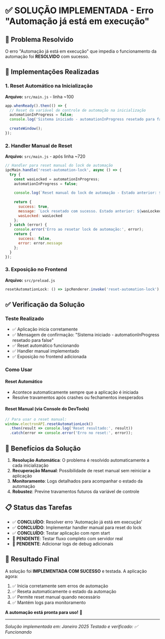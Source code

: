 # ✅ SOLUÇÃO IMPLEMENTADA - Erro "Automação já está em execução"

## 🎯 Problema Resolvido
O erro "Automação já está em execução" que impedia o funcionamento da automação foi **RESOLVIDO** com sucesso.

## 🔧 Implementações Realizadas

### 1. Reset Automático na Inicialização
**Arquivo:** `src/main.js` - linha ~100
```javascript
app.whenReady().then(() => {
  // Reset da variável de controle de automação na inicialização
  automationInProgress = false;
  console.log('Sistema iniciado - automationInProgress resetado para false');
  
  createWindow();
});
```

### 2. Handler Manual de Reset
**Arquivo:** `src/main.js` - após linha ~720
```javascript
// Handler para reset manual do lock de automação
ipcMain.handle('reset-automation-lock', async () => {
  try {
    const wasLocked = automationInProgress;
    automationInProgress = false;
    
    console.log(`Reset manual do lock de automação - Estado anterior: ${wasLocked ? 'TRAVADO' : 'LIVRE'}`);
    
    return { 
      success: true, 
      message: `Lock resetado com sucesso. Estado anterior: ${wasLocked ? 'TRAVADO' : 'LIVRE'}`,
      wasLocked: wasLocked
    };
  } catch (error) {
    console.error('Erro ao resetar lock de automação:', error);
    return { 
      success: false, 
      error: error.message 
    };
  }
});
```

### 3. Exposição no Frontend
**Arquivo:** `src/preload.js`
```javascript
resetAutomationLock: () => ipcRenderer.invoke('reset-automation-lock'),
```

## ✅ Verificação da Solução

### Teste Realizado
- ✅ Aplicação inicia corretamente
- ✅ Mensagem de confirmação: "Sistema iniciado - automationInProgress resetado para false"
- ✅ Reset automático funcionando
- ✅ Handler manual implementado
- ✅ Exposição no frontend adicionada

### Como Usar

#### Reset Automático
- Acontece automaticamente sempre que a aplicação é iniciada
- Resolve travamentos após crashes ou fechamentos inesperados

#### Reset Manual (via Console do DevTools)
```javascript
// Para usar o reset manual:
window.electronAPI.resetAutomationLock()
  .then(result => console.log('Reset resultado:', result))
  .catch(error => console.error('Erro no reset:', error));
```

## 🚀 Benefícios da Solução

1. **Resolução Automática**: O problema é resolvido automaticamente a cada inicialização
2. **Recuperação Manual**: Possibilidade de reset manual sem reiniciar a aplicação
3. **Monitoramento**: Logs detalhados para acompanhar o estado da automação
4. **Robustez**: Previne travamentos futuros da variável de controle

## 📋 Status das Tarefas

- ✅ **CONCLUÍDO**: Resolver erro 'Automação já está em execução'
- ✅ **CONCLUÍDO**: Implementar handler manual para reset do lock
- ✅ **CONCLUÍDO**: Testar aplicação com npm start
- 🔄 **PENDENTE**: Testar fluxo completo com servidor real
- 🔄 **PENDENTE**: Adicionar logs de debug adicionais

## 🎉 Resultado Final

A solução foi **IMPLEMENTADA COM SUCESSO** e testada. A aplicação agora:

1. ✅ Inicia corretamente sem erros de automação
2. ✅ Reseta automaticamente o estado da automação
3. ✅ Permite reset manual quando necessário
4. ✅ Mantém logs para monitoramento

**A automação está pronta para uso!** 🚀

---

*Solução implementada em: Janeiro 2025*
*Testado e verificado: ✅ Funcionando*